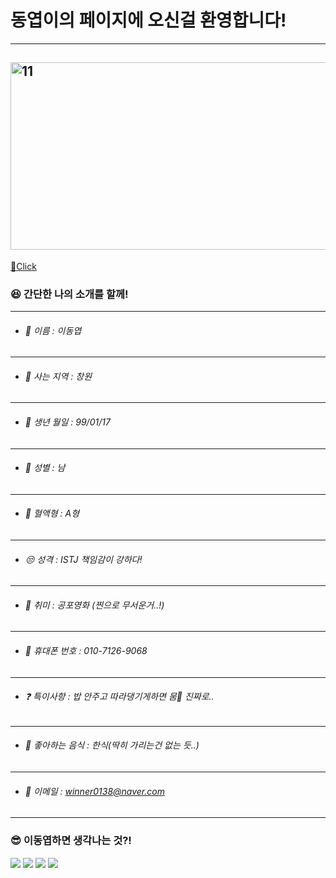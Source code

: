# 동엽이의 페이지에 오신걸 환영합니다!
---
<img src="https://user-images.githubusercontent.com/112042668/190572205-505af8f8-5129-4f10-ab33-92593bcd7108.PNG" width="600px" height="300px" title="11" alt="11"></img>
---
[:musical_note:Click](https://www.youtube.com/watch?v=dYIT_jeUBKg)

### :satisfied: 간단한 나의 소개를 할께!
*****
* ###### :name_badge: 이름 : 이동엽
*****
* ###### :house_with_garden: 사는 지역 : 창원
*****
* ###### :birthday: 생년 월일 : 99/01/17
*****
* ###### :couple: 성별 : 남
*****
* ###### :syringe: 혈액형 : A형
*****
* ###### :unamused: 성격 : ISTJ 책임감이 강하다!
*****
* ###### :ghost: 취미 : 공포영화 (찐으로 무서운거..!)
*****
* ###### :iphone: 휴대폰 번호 : 010-7126-9068
*****
* ###### :question: 특이사항 : 밥 안주고 따라댕기게하면 뭄:wolf: 진짜로..
*****
* ###### :rice: 좋아하는 음식 : 한식(딱히 가리는건 없는 듯..)
*****
* ###### :postbox: 이메일 : <winner0138@naver.com>
*****
### :sunglasses: 이동엽하면 생각나는 것?!
![](https://img.shields.io/badge/%F0%9F%8E%AE-게임-lightgrey)
![](https://img.shields.io/badge/-%F0%9F%8E%A7%20음악-9cf)
![](https://img.shields.io/badge/-%F0%9F%92%A6%20땀-blue)
![](https://img.shields.io/badge/-%F0%9F%90%BB%20%EA%B3%B0-critical)
